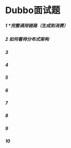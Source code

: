 # Dubbo面试题

##### 1 *完整调用链路（生成到消费）

##### 2 如何看待分布式架构

##### 3

##### 4

##### 5

##### 6

##### 7

##### 8

##### 9

##### 10